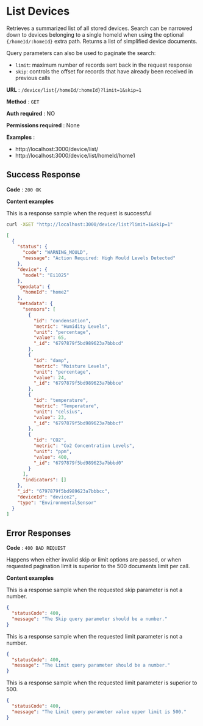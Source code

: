 # List Devices

Retrieves a summarized list of all stored devices. Search can be narrowed down to devices belonging to a single homeId when using the optional `{/homeId/:homeId}` extra path. Returns a list of simplified device documents.

Query parameters can also be used to paginate the search:
- `limit`: maximum number of records sent back in the request response
- `skip`: controls the offset for records that have already been received in previous calls

**URL** : `/device/list{/homeId/:homeId}?limit=1&skip=1`

**Method** : `GET`

**Auth required** : NO

**Permissions required** : None

**Examples** : 
- http://localhost:3000/device/list/
- http://localhost:3000/device/list/homeId/home1

## Success Response

**Code** : `200 OK`

**Content examples**

This is a response sample when the request is successful

```bash
curl -XGET "http://localhost:3000/device/list?limit=1&skip=1"
```

```json
[
  {
    "status": {
      "code": "WARNING_MOULD",
      "message": "Action Required: High Mould Levels Detected"
    },
    "device": {
      "model": "Ei1025"
    },
    "geodata": {
      "homeId": "home2"
    },
    "metadata": {
      "sensors": [
        {
          "id": "condensation",
          "metric": "Humidity Levels",
          "unit": "percentage",
          "value": 65,
          "_id": "6797879f5bd989623a7bbbcd"
        },
        {
          "id": "damp",
          "metric": "Moisture Levels",
          "unit": "percentage",
          "value": 24,
          "_id": "6797879f5bd989623a7bbbce"
        },
        {
          "id": "temperature",
          "metric": "Temperature",
          "unit": "celsius",
          "value": 23,
          "_id": "6797879f5bd989623a7bbbcf"
        },
        {
          "id": "CO2",
          "metric": "Co2 Concentration Levels",
          "unit": "ppm",
          "value": 400,
          "_id": "6797879f5bd989623a7bbbd0"
        }
      ],
      "indicators": []
    },
    "_id": "6797879f5bd989623a7bbbcc",
    "deviceId": "device2",
    "type": "EnvironmentalSensor"
  }
]
```

## Error Responses

**Code** : `400 BAD REQUEST`

Happens when either invalid skip or limit options are passed, or when requested pagination limit is superior to the 500 documents limit per call.

**Content examples**

This is a response sample when the requested skip parameter is not a number.

```json
{
  "statusCode": 400,
  "message": "The Skip query parameter should be a number."
}
```

This is a response sample when the requested limit parameter is not a number.

```json
{
  "statusCode": 400,
  "message": "The Limit query parameter should be a number."
}
```

This is a response sample when the requested limit parameter is superior to 500.

```json
{
  "statusCode": 400,
  "message": "The Limit query parameter value upper limit is 500."
}
```
